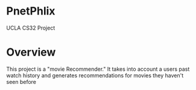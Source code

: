 # PnetPhlix
UCLA CS32 Project

# Overview
This project is a "movie Recommender." It takes into account a users past watch history and generates recommendations for movies they haven't seen before
